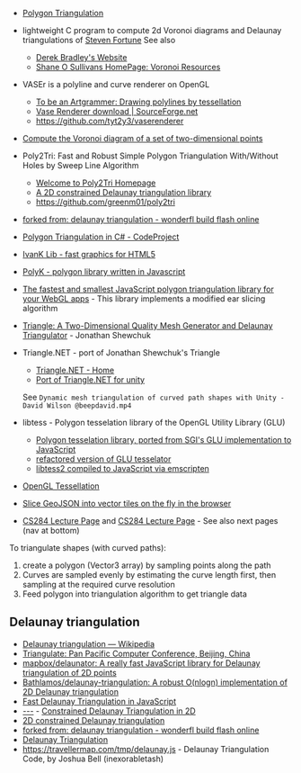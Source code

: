 - [Polygon Triangulation](http://www.cs.unc.edu/~dm/CODE/GEM/chapter.html)
- lightweight C program to compute 2d Voronoi diagrams and Delaunay triangulations of [Steven Fortune](http://ect.bell-labs.com/who/sjf/)
	See also
	
	- [Derek Bradley's Website](http://wayback.archive.org/web/20091212061057/http://www.derekbradley.ca/voronoi.html)
	- [Shane O Sullivans HomePage: Voronoi Resources](http://wayback.archive.org/web/20160503001512/http://www.skynet.ie/~sos/mapviewer/voronoi.php)
- VASEr is a polyline and curve renderer on OpenGL
	* [To be an Artgrammer: Drawing polylines by tessellation](http://artgrammer.blogspot.fr/2011/07/drawing-polylines-by-tessellation.html)
	* [Vase Renderer download | SourceForge.net](https://sourceforge.net/projects/vaserenderer/)
	* https://github.com/tyt2y3/vaserenderer
- [Compute the Voronoi diagram of a set of two-dimensional points](https://github.com/d3/d3-voronoi)
- Poly2Tri: Fast and Robust Simple Polygon Triangulation With/Without Holes by Sweep Line Algorithm
	- [Welcome to Poly2Tri Homepage](http://sites-final.uclouvain.be/mema/Poly2Tri/)
	- [A 2D constrained Delaunay triangulation library](https://github.com/r3mi/poly2tri.js)
	- https://github.com/greenm01/poly2tri
- [forked from: delaunay triangulation - wonderfl build flash online](http://wonderfl.net/c/nG5h)
- [Polygon Triangulation in C# - CodeProject](https://www.codeproject.com/articles/8238/polygon-triangulation-in-c)
- [IvanK Lib - fast graphics for HTML5](http://lib.ivank.net/)
- [PolyK - polygon library written in Javascript](http://polyk.ivank.net/)
- [The fastest and smallest JavaScript polygon triangulation library for your WebGL apps](https://github.com/mapbox/earcut) - This library implements a modified ear slicing algorithm
- [Triangle: A Two-Dimensional Quality Mesh Generator and Delaunay Triangulator](http://www.cs.cmu.edu/~quake/triangle.html) - Jonathan Shewchuk
- Triangle.NET - port of Jonathan Shewchuk's Triangle
	- [Triangle.NET - Home](https://triangle.codeplex.com/)
	- [Port of Triangle.NET for unity](https://github.com/parahunter/triangle-net-for-unity)
	
	See `Dynamic mesh triangulation of curved path shapes with Unity - David Wilson‏ @beepdavid.mp4`
- libtess - Polygon tesselation library of the OpenGL Utility Library (GLU)

	- [Polygon tesselation library, ported from SGI's GLU implementation to JavaScript](https://github.com/brendankenny/libtess.js)
	- [refactored version of GLU tesselator](https://github.com/memononen/libtess2)
	- [libtess2 compiled to JavaScript via emscripten](https://github.com/claus/libtess2.js)
- [OpenGL Tessellation](http://www.songho.ca/opengl/gl_tessellation.html)
- [Slice GeoJSON into vector tiles on the fly in the browser](https://github.com/mapbox/geojson-vt)
- [CS284 Lecture Page](https://people.eecs.berkeley.edu/~sequin/CS284/LECT12/LL.html) and [CS284 Lecture Page](https://people.eecs.berkeley.edu/~sequin/CS284/LECT12/L1.html) - See also next pages (nav at bottom)

To triangulate shapes (with curved paths):

1. create a polygon (Vector3 array) by sampling points along the path
2. Curves are sampled evenly by estimating the curve length first, then sampling at the required curve resolution
3. Feed polygon into triangulation algorithm to get triangle data

## Delaunay triangulation

- [Delaunay triangulation — Wikipedia](https://en.wikipedia.org/wiki/Delaunay_triangulation)
- [Triangulate: Pan Pacific Computer Conference, Beijing, China](http://paulbourke.net/papers/triangulate/)
- [mapbox/delaunator: A really fast JavaScript library for Delaunay triangulation of 2D points](https://github.com/mapbox/delaunator)
- [Bathlamos/delaunay-triangulation: A robust O(nlogn) implementation of 2D Delaunay triangulation](https://github.com/Bathlamos/delaunay-triangulation)
- [Fast Delaunay Triangulation in JavaScript](https://github.com/ironwallaby/delaunay)
- [---](http://mikolalysenko.github.io/cdt2d/) - [Constrained Delaunay Triangulation in 2D](https://github.com/mikolalysenko/cdt2d)
- [2D constrained Delaunay triangulation](https://github.com/mikolalysenko/cdt2d)
- [forked from: delaunay triangulation - wonderfl build flash online](http://wonderfl.net/c/nG5h)
- [Delaunay Triangulation](http://codepen.io/blascone/pen/AoFCx)
- https://travellermap.com/tmp/delaunay.js - Delaunay Triangulation Code, by Joshua Bell (inexorabletash)
